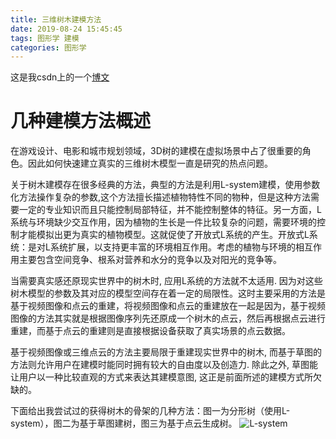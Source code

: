 ```yaml
---
title: 三维树木建模方法
date: 2019-08-24 15:45:45
tags: 图形学 建模
categories: 图形学
---
```

这是我csdn上的一个[博文](https://blog.csdn.net/qq_31804159/article/details/80498452)
# 几种建模方法概述
在游戏设计、电影和城市规划领域，3D树的建模在虚拟场景中占了很重要的角色。因此如何快速建立真实的三维树木模型一直是研究的热点问题。

关于树木建模存在很多经典的方法，典型的方法是利用L-system建模，使用参数化方法操作复杂的参数,这个方法擅长描述植物特性不同的物种，但是这种方法需要一定的专业知识而且只能控制局部特征，并不能控制整体的特征。另一方面，L系统与环境缺少交互作用，因为植物的生长是一件比较复杂的问题，需要环境的控制才能模拟出更为真实的植物模型。这就促使了开放式L系统的产生。开放式L系统：是对L系统扩展，以支持更丰富的环境相互作用。考虑的植物与环境的相互作用主要包含空间竞争、根系对营养和水分的竞争以及对阳光的竞争等。

当需要真实感还原现实世界中的树木时, 应用L系统的方法就不太适用. 因为对这些树木模型的参数及其对应的模型空间存在着一定的局限性。这时主要采用的方法是基于视频图像和点云的重建，将视频图像和点云的重建放在一起是因为，基于视频图像的方法其实就是根据图像序列先还原成一个树木的点云，然后再根据点云进行重建，而基于点云的重建则是直接根据设备获取了真实场景的点云数据。

基于视频图像或三维点云的方法主要局限于重建现实世界中的树木, 而基于草图的方法则允许用户在建模时能同时拥有较大的自由度以及创造力. 除此之外, 草图能让用户以一种比较直观的方式来表达其建模意图, 这正是前面所述的建模方式所欠缺的。

下面给出我尝试过的获得树木的骨架的几种方法：图一为分形树（使用L-system），图二为基于草图建树，图三为基于点云生成树。
![](2019-08-24-三维树木建模方法/test.jpg "L-system") 
